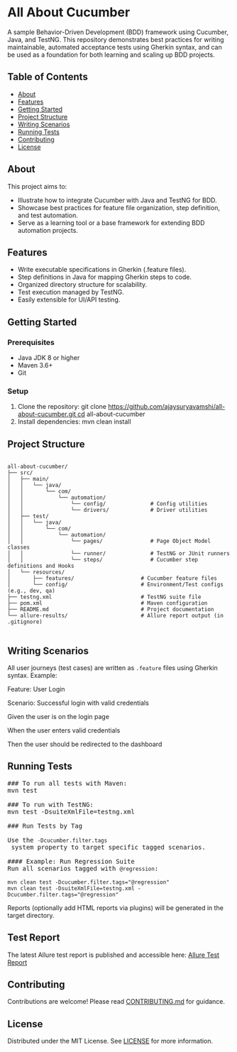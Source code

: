 # All About Cucumber

A sample Behavior-Driven Development (BDD) framework using Cucumber, Java, and TestNG. This repository demonstrates best practices for writing maintainable, automated acceptance tests using Gherkin syntax, and can be used as a foundation for both learning and scaling up BDD projects.

## Table of Contents

- [About](#about)
- [Features](#features)
- [Getting Started](#getting-started)
- [Project Structure](#project-structure)
- [Writing Scenarios](#writing-scenarios)
- [Running Tests](#running-tests)
- [Contributing](#contributing)
- [License](#license)

## About

This project aims to:
- Illustrate how to integrate Cucumber with Java and TestNG for BDD.
- Showcase best practices for feature file organization, step definition, and test automation.
- Serve as a learning tool or a base framework for extending BDD automation projects.

## Features

- Write executable specifications in Gherkin (.feature files).
- Step definitions in Java for mapping Gherkin steps to code.
- Organized directory structure for scalability.
- Test execution managed by TestNG.
- Easily extensible for UI/API testing.

## Getting Started

### Prerequisites

- Java JDK 8 or higher
- Maven 3.6+
- Git

### Setup

1. Clone the repository:
   git clone https://github.com/ajaysuryavamshi/all-about-cucumber.git cd all-about-cucumber 
2. Install dependencies:
   mvn clean install
## Project Structure
<pre>
<code>
all-about-cucumber/
├── src/
│   ├── main/
│   │   └── java/
│   │       └── com/
│   │           └── automation/
│   │               └── config/              # Config utilities
│   │               └── drivers/             # Driver utilities
│   ├── test/
│   │   └── java/
│   │       └── com/
│   │           └── automation/
│   │               └── pages/               # Page Object Model classes
│   │               └── runner/              # TestNG or JUnit runners
│   │               └── steps/               # Cucumber step definitions and Hooks
│   └── resources/
│       ├── features/                     # Cucumber feature files
│       └── config/                       # Environment/Test configs (e.g., dev, qa)
├── testng.xml                            # TestNG suite file
├── pom.xml                               # Maven configuration
├── README.md                             # Project documentation
└── allure-results/                       # Allure report output (in .gitignore)
</code>
</pre>

## Writing Scenarios

All user journeys (test cases) are written as `.feature` files using Gherkin syntax. Example:

Feature: User Login

Scenario: Successful login with valid credentials 

Given the user is on the login page

When the user enters valid credentials

Then the user should be redirected to the dashboard

## Running Tests


<pre>
### To run all tests with Maven:
mvn test

### To run with TestNG:
mvn test -DsuiteXmlFile=testng.xml

### Run Tests by Tag

Use the <code>-Dcucumber.filter.tags</code> system property to target specific tagged scenarios.

#### Example: Run Regression Suite
Run all scenarios tagged with <code>@regression</code>:

<code>mvn clean test -Dcucumber.filter.tags="@regression"</code>
<code>mvn clean test -DsuiteXmlFile=testng.xml -Dcucumber.filter.tags="@regression"</code>
</pre>

Reports (optionally add HTML reports via plugins) will be generated in the target directory.

## Test Report

The latest Allure test report is published and accessible here:
[Allure Test Report](https://ajaysuryavamshi.github.io/all-about-cucumber/)

## Contributing

Contributions are welcome! Please read [CONTRIBUTING.md](CONTRIBUTING.md) for guidance.

## License

Distributed under the MIT License. See [LICENSE](LICENSE) for more information.
